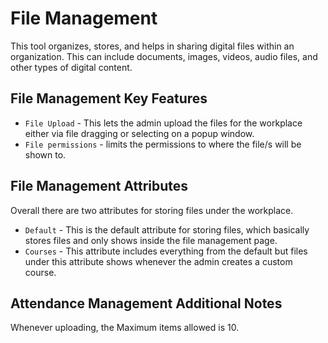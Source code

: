 # File Management

This tool organizes, stores, and helps in sharing digital files within an organization. This can include documents, images, videos, audio files, and other types of digital content.

## File Management Key Features

* `File Upload` - This lets the admin upload the files for the workplace either via file dragging or selecting on a popup window.
* `File permissions` - limits the permissions to where the file/s will be shown to.

## File Management Attributes

Overall there are two attributes for storing files under the workplace.

* `Default` - This is the default attribute for storing files, which basically stores files and only shows inside the file management page.
* `Courses` - This attribute includes everything from the default but files under this attribute shows whenever the admin creates a custom course. 

## Attendance Management Additional Notes

Whenever uploading, the Maximum items allowed is 10.